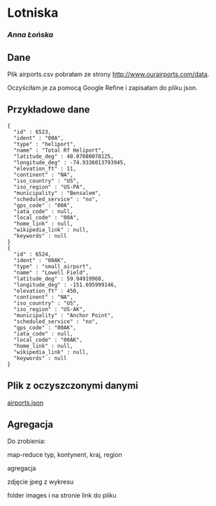 # Lotniska

### *Anna Łońska*

## Dane

Plik airports.csv pobrałam ze strony http://www.ourairports.com/data.

Oczyściłam je za pomocą Google Refine i zapisałam do pliku json.

## Przykładowe dane

```
{
  "id" : 6523,
  "ident" : "00A",
  "type" : "heliport",
  "name" : "Total Rf Heliport",
  "latitude_deg" : 40.07080078125,
  "longitude_deg" : -74.9336013793945,
  "elevation_ft" : 11,
  "continent" : "NA",
  "iso_country" : "US",
  "iso_region" : "US-PA",
  "municipality" : "Bensalem",
  "scheduled_service" : "no",
  "gps_code" : "00A",
  "iata_code" : null,
  "local_code" : "00A",
  "home_link" : null,
  "wikipedia_link" : null,
  "keywords" : null
}
{
  "id" : 6524,
  "ident" : "00AK",
  "type" : "small_airport",
  "name" : "Lowell Field",
  "latitude_deg" : 59.94919968,
  "longitude_deg" : -151.695999146,
  "elevation_ft" : 450,
  "continent" : "NA",
  "iso_country" : "US",
  "iso_region" : "US-AK",
  "municipality" : "Anchor Point",
  "scheduled_service" : "no",
  "gps_code" : "00AK",
  "iata_code" : null,
  "local_code" : "00AK",
  "home_link" : null,
  "wikipedia_link" : null,
  "keywords" : null
}
```

## Plik z oczyszczonymi danymi

[airports.json](https://github.com/Iskratgz/lotniska/blob/master/airports.json)

## Agregacja

Do zrobienia:

map-reduce
typ, kontynent, kraj, region

agregacja

zdjęcie jpeg z wykresu

folder images i na stronie link do pliku

